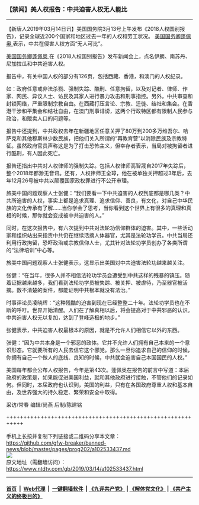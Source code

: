 ### 【禁闻】美人权报告：中共迫害人权无人能比
------------------------

<div class="post_content" itemprop="articleBody">
 <p>
  【新唐人2019年03月14日讯】美国国务院3月13号上午发布《2018人权国别报告》，记录全球近200个国家和地区过去一年的人权和劳工状况。
  <a href="https://www.ntdtv.com/gb/美国国务卿蓬佩奥.htm">
   美国国务卿蓬佩奥
  </a>
  表示，中共在侵害人权方面“无人可比”。
 </p>
 <p>
  <a href="https://www.ntdtv.com/gb/美国国务卿蓬佩奥.htm">
   美国国务卿蓬佩奥
  </a>
  在《2018人权国别报告》发布新闻会上，点名伊朗、南苏丹、尼加拉瓜和中共迫害人权。
 </p>
 <p>
  报告中，有关中国人权的部分有126页，包括西藏、香港，和澳门的人权纪录。
 </p>
 <p>
  如：政府任意或非法杀戮、强制失踪、酷刑、任意拘留，以及对记者、律师、作家、网民、异议人士、访民及其家人进行暴力攻击和刑事指控。另外，中共审查和封锁网络，严重限制宗教自由。在西藏打压言论、宗教、迁徙、结社和集会。在香港干涉和平集会和结社自由，在澳门刑事诽谤，这两个行政特区都有限制人民参与政治，和贩卖人口的问题等。
 </p>
 <p>
  报告中还提到，中共政权去年在新疆地区任意关押了80万到200多万维吾尔、哈萨克和其他穆斯林少数民族，把他们关入所谓的“再教育营”以消除民族及宗教特征。虽然政府官员声称这是为了打击恐怖主义，但幸存者表示，当局对被拘留者进行酷刑，有人因此死亡。
 </p>
 <p>
  报告还指出中共对人权律师的强制失踪。包括人权律师高智晟自2017年失踪后，整个2018年都渺无音讯。还有，人权律师王全璋，他在被单独关押超过3年后，去年12月26号被中共以颠覆国家政权罪进行不公开审理。
 </p>
 <p>
  旅美中国问题观察人士张健：“我们要看一下中共迫害的人权到底都是哪几类？中共所迫害的人权，事实上都是追求真理、追求信仰、善良，有文化，对自己中华民族的文化传承有了解……当你学会了思考，当你看到这个世界上有很多的真理和真相的时候，那你就会变成被中共迫害的人。”
 </p>
 <p>
  同时，在这次报告中，有六次提到中共对法轮功信仰群体的迫害。其中，一些活动家和组织站出来指责中共仍在继续活摘人体器官，尤其是法轮功学员。中共当局还利用行政拘留，恐吓政治或宗教信仰人士，尤其针对法轮功学员创办了各类所谓的“法律培训”中心等。
 </p>
 <p>
  旅美中国问题观察人士张健表示，这显示出美国对中共迫害法轮功越来越关注。
 </p>
 <p>
  张健：“在当年，很多人并不相信法轮功学员会遭受到中共这样的残暴的镇压。随着证据越来越多，我们看到法轮功学员被失踪、被关押、被虐待，乃至器官被活摘。数不清楚的案件，都能证明中共根本就没有法治。”
 </p>
 <p>
  时事评论员凌晓辉：“这种残酷的迫害到现在已经整整二十年。法轮功学员也在不断的呼吁。世界开始清醒。人们在了解真相以后，将会提高对于中共邪恶的认识。中共迫害人权无以复加，达到了登峰造极的地步。”
 </p>
 <p>
  张健表示，中共迫害人权最根本的原因，就是不允许人们相信它以外的东西。
 </p>
 <p>
  张健：“因为中共本身是一个邪恶的政体。它并不允许人们拥有自己本来的一个意识形态。它就要所有的人民去信它这个邪党。那么一旦你追求自己的信仰的时候，你拥有自己一个做人的底线、良知的时候，中共就会迫害自己本国国民的人权。”
 </p>
 <p>
  美国每年都会公布人权报告，今年是第43次。蓬佩奥在报告的前言中写道：本届政府的政策是，如果能促进美国利益，就和其他政府进行接触，不管他们的记录如何。但同时，本届政府也认识到，美国的利益，只有在各国政府尊重人权和基本自由，及世界强大的持久稳定、繁荣和安全中取得。
 </p>
 <p>
  采访/常春 编辑/尚燕 后制/陈建铭
 </p>
 <div class="single_ad">
 </div>
</div>

+++++++++++++++++++++++++++++++++++++++++++++++++++++++++++<br/><br/>
手机上长按并复制下列链接或二维码分享本文章：<br/>
https://github.com/gfw-breaker/banned-news/blob/master/pages/prog202/a102533437.md <br/>
<a href='https://github.com/gfw-breaker/banned-news/blob/master/pages/prog202/a102533437.md'><img src='https://github.com/gfw-breaker/banned-news/blob/master/pages/prog202/a102533437.md.png'/></a> <br/>
原文地址（需翻墙访问）：https://www.ntdtv.com/gb/2019/03/14/a102533437.html


------------------------
#### [首页](https://github.com/gfw-breaker/banned-news/blob/master/README.md) &nbsp;|&nbsp; [Web代理](https://github.com/labour-camp/helloworld) &nbsp;|&nbsp; [一键翻墙软件](https://github.com/gfw-breaker/nogfw/blob/master/README.md) &nbsp;| [《九评共产党》](https://github.com/gfw-breaker/9ping.md/blob/master/README.md#九评之一评共产党是什么) | [《解体党文化》](https://github.com/gfw-breaker/jtdwh.md/blob/master/README.md) | [《共产主义的终极目的》](https://github.com/gfw-breaker/gczydzjmd.md/blob/master/README.md)

